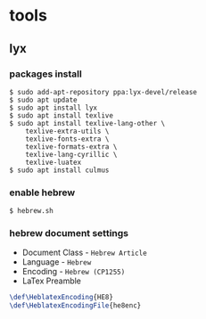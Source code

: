 # tools
## lyx 
### packages install
```
$ sudo add-apt-repository ppa:lyx-devel/release
$ sudo apt update
$ sudo apt install lyx
$ sudo apt install texlive
$ sudo apt install texlive-lang-other \
    texlive-extra-utils \
    texlive-fonts-extra \
    texlive-formats-extra \
    texlive-lang-cyrillic \
    texlive-luatex 
$ sudo apt install culmus
```
### enable hebrew
```
$ hebrew.sh 
```
### hebrew document settings
- Document Class - `Hebrew Article`
- Language - `Hebrew`
- Encoding - `Hebrew (CP1255)`
- LaTex Preamble 
```latex
\def\HeblatexEncoding{HE8}
\def\HeblatexEncodingFile{he8enc}
```

